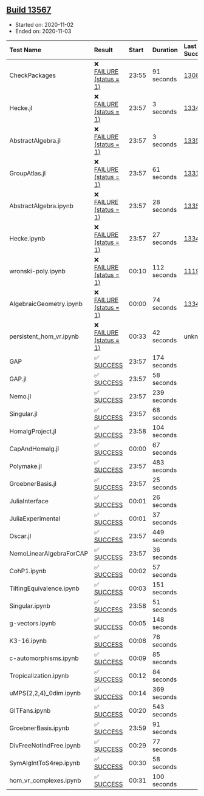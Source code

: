 ## [Build 13567](https://oscarci.mathematik.uni-kl.de/job/oscar/13567/)

* Started on: 2020-11-02
* Ended on: 2020-11-03

| Test Name    | Result | Start | Duration | Last Success | First Failure |
|:-------------|:-------|:------|:---------|:-------------|:--------------|
| CheckPackages | ❌ [FAILURE (status = 1)](https://oscarci.mathematik.uni-kl.de/job/oscar/13567/artifact/logs/build-13567/CheckPackages.log) | 23:55 | 91 seconds | [13085](https://oscarci.mathematik.uni-kl.de/job/oscar/13085/) | [13086](https://oscarci.mathematik.uni-kl.de/job/oscar/13086/) |
| Hecke.jl | ❌ [FAILURE (status = 1)](https://oscarci.mathematik.uni-kl.de/job/oscar/13567/artifact/logs/build-13567/Hecke.jl.log) | 23:57 | 3 seconds | [13341](https://oscarci.mathematik.uni-kl.de/job/oscar/13341/) | [13342](https://oscarci.mathematik.uni-kl.de/job/oscar/13342/) |
| AbstractAlgebra.jl | ❌ [FAILURE (status = 1)](https://oscarci.mathematik.uni-kl.de/job/oscar/13567/artifact/logs/build-13567/AbstractAlgebra.jl.log) | 23:57 | 3 seconds | [13355](https://oscarci.mathematik.uni-kl.de/job/oscar/13355/) | [13356](https://oscarci.mathematik.uni-kl.de/job/oscar/13356/) |
| GroupAtlas.jl | ❌ [FAILURE (status = 1)](https://oscarci.mathematik.uni-kl.de/job/oscar/13567/artifact/logs/build-13567/GroupAtlas.jl.log) | 23:57 | 61 seconds | [13311](https://oscarci.mathematik.uni-kl.de/job/oscar/13311/) | [13312](https://oscarci.mathematik.uni-kl.de/job/oscar/13312/) |
| AbstractAlgebra.ipynb | ❌ [FAILURE (status = 1)](https://oscarci.mathematik.uni-kl.de/job/oscar/13567/artifact/logs/build-13567/AbstractAlgebra.ipynb.log) | 23:57 | 28 seconds | [13355](https://oscarci.mathematik.uni-kl.de/job/oscar/13355/) | [13356](https://oscarci.mathematik.uni-kl.de/job/oscar/13356/) |
| Hecke.ipynb | ❌ [FAILURE (status = 1)](https://oscarci.mathematik.uni-kl.de/job/oscar/13567/artifact/logs/build-13567/Hecke.ipynb.log) | 23:57 | 27 seconds | [13341](https://oscarci.mathematik.uni-kl.de/job/oscar/13341/) | [13342](https://oscarci.mathematik.uni-kl.de/job/oscar/13342/) |
| wronski-poly.ipynb | ❌ [FAILURE (status = 1)](https://oscarci.mathematik.uni-kl.de/job/oscar/13567/artifact/logs/build-13567/wronski-poly.ipynb.log) | 00:10 | 112 seconds | [11192](https://oscarci.mathematik.uni-kl.de/job/oscar/11192/) | [11193](https://oscarci.mathematik.uni-kl.de/job/oscar/11193/) |
| AlgebraicGeometry.ipynb | ❌ [FAILURE (status = 1)](https://oscarci.mathematik.uni-kl.de/job/oscar/13567/artifact/logs/build-13567/AlgebraicGeometry.ipynb.log) | 00:00 | 74 seconds | [13341](https://oscarci.mathematik.uni-kl.de/job/oscar/13341/) | [13342](https://oscarci.mathematik.uni-kl.de/job/oscar/13342/) |
| persistent_hom_vr.ipynb | ❌ [FAILURE (status = 1)](https://oscarci.mathematik.uni-kl.de/job/oscar/13567/artifact/logs/build-13567/persistent_hom_vr.ipynb.log) | 00:33 | 42 seconds | unknown | unknown |
| GAP | ✅ [SUCCESS](https://oscarci.mathematik.uni-kl.de/job/oscar/13567/artifact/logs/build-13567/GAP.log) | 23:57 | 174 seconds |  |  |
| GAP.jl | ✅ [SUCCESS](https://oscarci.mathematik.uni-kl.de/job/oscar/13567/artifact/logs/build-13567/GAP.jl.log) | 23:57 | 58 seconds |  |  |
| Nemo.jl | ✅ [SUCCESS](https://oscarci.mathematik.uni-kl.de/job/oscar/13567/artifact/logs/build-13567/Nemo.jl.log) | 23:57 | 239 seconds |  |  |
| Singular.jl | ✅ [SUCCESS](https://oscarci.mathematik.uni-kl.de/job/oscar/13567/artifact/logs/build-13567/Singular.jl.log) | 23:57 | 68 seconds |  |  |
| HomalgProject.jl | ✅ [SUCCESS](https://oscarci.mathematik.uni-kl.de/job/oscar/13567/artifact/logs/build-13567/HomalgProject.jl.log) | 23:58 | 104 seconds |  |  |
| CapAndHomalg.jl | ✅ [SUCCESS](https://oscarci.mathematik.uni-kl.de/job/oscar/13567/artifact/logs/build-13567/CapAndHomalg.jl.log) | 00:00 | 67 seconds |  |  |
| Polymake.jl | ✅ [SUCCESS](https://oscarci.mathematik.uni-kl.de/job/oscar/13567/artifact/logs/build-13567/Polymake.jl.log) | 23:57 | 483 seconds |  |  |
| GroebnerBasis.jl | ✅ [SUCCESS](https://oscarci.mathematik.uni-kl.de/job/oscar/13567/artifact/logs/build-13567/GroebnerBasis.jl.log) | 23:57 | 25 seconds |  |  |
| JuliaInterface | ✅ [SUCCESS](https://oscarci.mathematik.uni-kl.de/job/oscar/13567/artifact/logs/build-13567/JuliaInterface.log) | 00:01 | 26 seconds |  |  |
| JuliaExperimental | ✅ [SUCCESS](https://oscarci.mathematik.uni-kl.de/job/oscar/13567/artifact/logs/build-13567/JuliaExperimental.log) | 00:01 | 37 seconds |  |  |
| Oscar.jl | ✅ [SUCCESS](https://oscarci.mathematik.uni-kl.de/job/oscar/13567/artifact/logs/build-13567/Oscar.jl.log) | 23:57 | 449 seconds |  |  |
| NemoLinearAlgebraForCAP | ✅ [SUCCESS](https://oscarci.mathematik.uni-kl.de/job/oscar/13567/artifact/logs/build-13567/NemoLinearAlgebraForCAP.log) | 23:57 | 36 seconds |  |  |
| CohP1.ipynb | ✅ [SUCCESS](https://oscarci.mathematik.uni-kl.de/job/oscar/13567/artifact/logs/build-13567/CohP1.ipynb.log) | 00:02 | 57 seconds |  |  |
| TiltingEquivalence.ipynb | ✅ [SUCCESS](https://oscarci.mathematik.uni-kl.de/job/oscar/13567/artifact/logs/build-13567/TiltingEquivalence.ipynb.log) | 00:03 | 151 seconds |  |  |
| Singular.ipynb | ✅ [SUCCESS](https://oscarci.mathematik.uni-kl.de/job/oscar/13567/artifact/logs/build-13567/Singular.ipynb.log) | 23:58 | 51 seconds |  |  |
| g-vectors.ipynb | ✅ [SUCCESS](https://oscarci.mathematik.uni-kl.de/job/oscar/13567/artifact/logs/build-13567/g-vectors.ipynb.log) | 00:05 | 148 seconds |  |  |
| K3-16.ipynb | ✅ [SUCCESS](https://oscarci.mathematik.uni-kl.de/job/oscar/13567/artifact/logs/build-13567/K3-16.ipynb.log) | 00:08 | 76 seconds |  |  |
| c-automorphisms.ipynb | ✅ [SUCCESS](https://oscarci.mathematik.uni-kl.de/job/oscar/13567/artifact/logs/build-13567/c-automorphisms.ipynb.log) | 00:09 | 85 seconds |  |  |
| Tropicalization.ipynb | ✅ [SUCCESS](https://oscarci.mathematik.uni-kl.de/job/oscar/13567/artifact/logs/build-13567/Tropicalization.ipynb.log) | 00:12 | 84 seconds |  |  |
| uMPS(2,2,4)_0dim.ipynb | ✅ [SUCCESS](https://oscarci.mathematik.uni-kl.de/job/oscar/13567/artifact/logs/build-13567/uMPS-2-2-4-_0dim.ipynb.log) | 00:14 | 369 seconds |  |  |
| GITFans.ipynb | ✅ [SUCCESS](https://oscarci.mathematik.uni-kl.de/job/oscar/13567/artifact/logs/build-13567/GITFans.ipynb.log) | 00:20 | 543 seconds |  |  |
| GroebnerBasis.ipynb | ✅ [SUCCESS](https://oscarci.mathematik.uni-kl.de/job/oscar/13567/artifact/logs/build-13567/GroebnerBasis.ipynb.log) | 23:59 | 91 seconds |  |  |
| DivFreeNotIndFree.ipynb | ✅ [SUCCESS](https://oscarci.mathematik.uni-kl.de/job/oscar/13567/artifact/logs/build-13567/DivFreeNotIndFree.ipynb.log) | 00:29 | 77 seconds |  |  |
| SymAlgIntToS4rep.ipynb | ✅ [SUCCESS](https://oscarci.mathematik.uni-kl.de/job/oscar/13567/artifact/logs/build-13567/SymAlgIntToS4rep.ipynb.log) | 00:30 | 58 seconds |  |  |
| hom_vr_complexes.ipynb | ✅ [SUCCESS](https://oscarci.mathematik.uni-kl.de/job/oscar/13567/artifact/logs/build-13567/hom_vr_complexes.ipynb.log) | 00:31 | 100 seconds |  |  |

